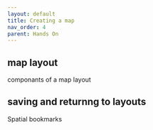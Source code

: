 ```yaml
---
layout: default
title: Creating a map
nav_order: 4
parent: Hands On
---
```


## map layout

componants of a map layout








## saving and returnng to layouts 
Spatial bookmarks









